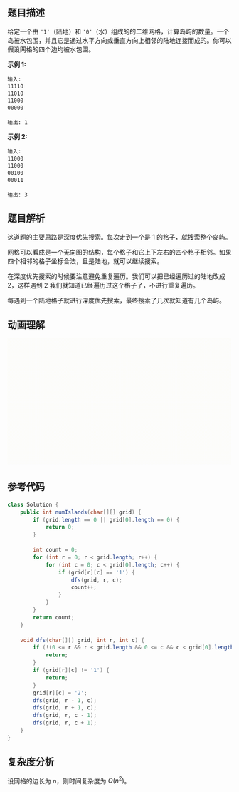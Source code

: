 ## 题目描述

给定一个由 `'1'`（陆地）和 `'0'`（水）组成的的二维网格，计算岛屿的数量。一个岛被水包围，并且它是通过水平方向或垂直方向上相邻的陆地连接而成的。你可以假设网格的四个边均被水包围。

**示例 1:**

```
输入:
11110
11010
11000
00000

输出: 1
```

**示例 2:**

```
输入:
11000
11000
00100
00011

输出: 3
```

## 题目解析

这道题的主要思路是深度优先搜索。每次走到一个是 1 的格子，就搜索整个岛屿。

网格可以看成是一个无向图的结构，每个格子和它上下左右的四个格子相邻。如果四个相邻的格子坐标合法，且是陆地，就可以继续搜索。

在深度优先搜索的时候要注意避免重复遍历。我们可以把已经遍历过的陆地改成 2，这样遇到 2 我们就知道已经遍历过这个格子了，不进行重复遍历。

每遇到一个陆地格子就进行深度优先搜索，最终搜索了几次就知道有几个岛屿。

## 动画理解

![](./Animation.gif)

## 参考代码

```Java
class Solution {
    public int numIslands(char[][] grid) {
        if (grid.length == 0 || grid[0].length == 0) {
            return 0;
        }
        
        int count = 0;
        for (int r = 0; r < grid.length; r++) {
            for (int c = 0; c < grid[0].length; c++) {
                if (grid[r][c] == '1') {
                    dfs(grid, r, c);
                    count++;
                }
            }
        }
        return count;
    }
    
    void dfs(char[][] grid, int r, int c) {
        if (!(0 <= r && r < grid.length && 0 <= c && c < grid[0].length)) {
            return;
        }
        if (grid[r][c] != '1') {
            return;
        }
        grid[r][c] = '2';
        dfs(grid, r - 1, c);
        dfs(grid, r + 1, c);
        dfs(grid, r, c - 1);
        dfs(grid, r, c + 1);
    }
}
```

## 复杂度分析

设网格的边长为 $n$，则时间复杂度为 $O(n^2)$。